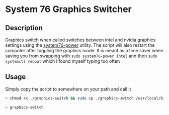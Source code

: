 # System 76 Graphics Switcher

## Description

Graphics switch when called switches between intel and nvidia graphics settings
using the [system76-power](https://github.com/pop-os/system76-power) utility.
The script will also restart the computer after toggling the graphics mode. It
is meant as a time saver when saving you from swapping with 
`sudo system76-power intel` and then `sudo systemctl reboot` which I found 
myself typing too often

## Usage
Simply copy the script to somewhere on your path and call it
```sh
> chmod +x ./graphics-switch && sudo cp ./graphics-switch /usr/local/bin

> graphics-switch
```
